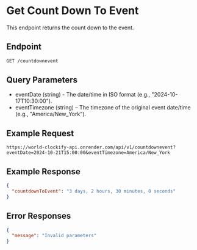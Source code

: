# Get Count Down To Event

This endpoint returns the count down to the event.

## Endpoint

```bash
GET /countdownevent
```

## Query Parameters

- eventDate (string) - The date/time in ISO format (e.g., "2024-10-17T10:30:00").
- eventTimezone (string) – The timezone of the original event date/time (e.g., "America/New_York").

## Example Request

```http
https://world-clockify-api.onrender.com/api/v1/countdownevent?eventDate=2024-10-21T15:00:00&eventTimezone=America/New_York

```

## Example Response

```json
{
  "countdownToEvent": "3 days, 2 hours, 30 minutes, 0 seconds"
}
```

## Error Responses

```json
{
  "message": "Invalid parameters"
}
```

